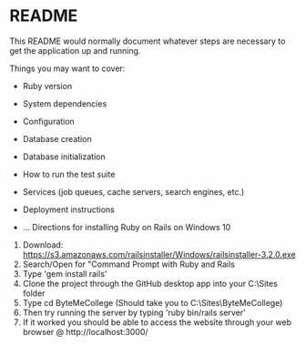 # README

This README would normally document whatever steps are necessary to get the
application up and running.

Things you may want to cover:

* Ruby version

* System dependencies

* Configuration

* Database creation

* Database initialization

* How to run the test suite

* Services (job queues, cache servers, search engines, etc.)

* Deployment instructions

* ...
Directions for installing Ruby on Rails on Windows 10
1) Download:
https://s3.amazonaws.com/railsinstaller/Windows/railsinstaller-3.2.0.exe
2) Search/Open for "Command Prompt with Ruby and Rails
3) Type 'gem install rails'
4) Clone the project through the GitHub desktop app into your C:\Sites
folder
5) Type cd ByteMeCollege (Should take you to C:\Sites\ByteMeCollege)
6) Then try running the server by typing 'ruby bin/rails server'
7) If it worked you should be able to access the website through your
web browser @ http://localhost:3000/